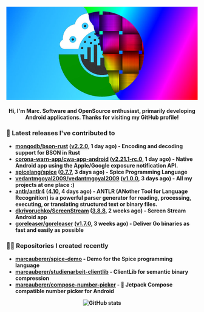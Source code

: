 <p align="center">
	<img src="https://raw.githubusercontent.com/marcauberer/marcauberer/master/images/frontpage-image.jpg">
	<br><br>
	<b>Hi, I'm Marc. Software and OpenSource enthusiast, primarily developing Android applications. Thanks for visiting my GitHub profile!
</p>

### 🚀 Latest releases I've contributed to


- [mongodb/bson-rust](https://github.com/mongodb/bson-rust) ([v2.2.0](https://github.com/mongodb/bson-rust/releases/tag/v2.2.0), 1 day ago) - Encoding and decoding support for BSON in Rust
- [corona-warn-app/cwa-app-android](https://github.com/corona-warn-app/cwa-app-android) ([v2.21.1-rc.0](https://github.com/corona-warn-app/cwa-app-android/releases/tag/v2.21.1-rc.0), 1 day ago) - Native Android app using the Apple/Google exposure notification API.
- [spicelang/spice](https://github.com/spicelang/spice) ([0.7.7](https://github.com/spicelang/spice/releases/tag/0.7.7), 3 days ago) - Spice Programming Language
- [vedantmgoyal2009/vedantmgoyal2009](https://github.com/vedantmgoyal2009/vedantmgoyal2009) ([v1.0.0](https://github.com/vedantmgoyal2009/vedantmgoyal2009/releases/tag/v1.0.0), 3 days ago) - All my projects at one place :)
- [antlr/antlr4](https://github.com/antlr/antlr4) ([4.10](https://github.com/antlr/antlr4/releases/tag/4.10), 4 days ago) - ANTLR (ANother Tool for Language Recognition) is a powerful parser generator for reading, processing, executing, or translating structured text or binary files.
- [dkrivoruchko/ScreenStream](https://github.com/dkrivoruchko/ScreenStream) ([3.8.8](https://github.com/dkrivoruchko/ScreenStream/releases/tag/3.8.8), 2 weeks ago) - Screen Stream Android app
- [goreleaser/goreleaser](https://github.com/goreleaser/goreleaser) ([v1.7.0](https://github.com/goreleaser/goreleaser/releases/tag/v1.7.0), 3 weeks ago) - Deliver Go binaries as fast and easily as possible

### 👨‍💻 Repositories I created recently
- [marcauberer/spice-demo](https://github.com/marcauberer/spice-demo) - Demo for the Spice programming language
- [marcauberer/studienarbeit-clientlib](https://github.com/marcauberer/studienarbeit-clientlib) - ClientLib for semantic binary compression
- [marcauberer/compose-number-picker](https://github.com/marcauberer/compose-number-picker) - 🔢 Jetpack Compose compatible number picker for Android

<p align="center">
	<img src="https://github-readme-stats.vercel.app/api?username=marcauberer&show_icons=true&theme=dark" alt="GitHub stats">
</p>
